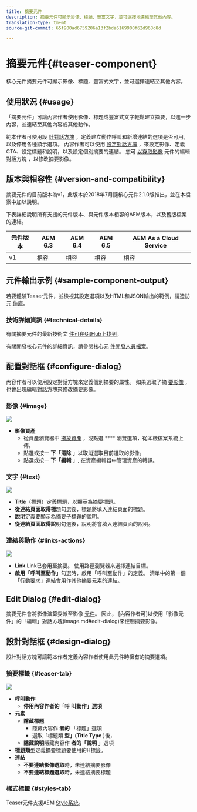 ```yaml
---
title: 摘要元件
description: 摘要元件可顯示影像、標題、豐富文字，並可選擇地連結至其他內容。
translation-type: tm+mt
source-git-commit: 65f900ad6759206a13f2bda6169900f62d968d8d

---
```



# 摘要元件{#teaser-component}

核心元件摘要元件可顯示影像、標題、豐富式文字，並可選擇連結至其他內容。

## 使用狀況 {#usage}

「摘要元件」可讓內容作者使用影像、標題或豐富式文字輕鬆建立摘要，以進一步內容，並連結至其他內容或其他動作。

範本作者可使用設 [計對話方塊](#design-dialog) ，定義建立動作呼叫和新增連結的選項是否可用，以及停用各種顯示選項。 內容作者可以使用 [設定對話方塊](#configure-dialog) ，來設定影像、定義CTA、設定標題和說明，以及設定個別摘要的連結。 您可 [以存取影像](image.md#edit-dialog) 元件的編輯對話方塊 [](image.md) ，以修改摘要影像。

## 版本與相容性 {#version-and-compatibility}

摘要元件的目前版本為v1，此版本於2018年7月隨核心元件2.1.0版推出，並在本檔案中加以說明。

下表詳細說明所有支援的元件版本、與元件版本相容的AEM版本，以及舊版檔案的連結。

| 元件版本 | AEM 6.3 | AEM 6.4 | AEM 6.5 | AEM As a Cloud Service |
|---|---|---|---|---|
| v1 | 相容 | 相容 | 相容 | 相容 |

## 元件輸出示例 {#sample-component-output}

若要體驗Teaser元件，並檢視其設定選項以及HTML和JSON輸出的範例，請造訪元 [件庫](https://adobe.com/go/aem_cmp_library_teaser)。

### 技術詳細資訊 {#technical-details}

有關摘要元件的最新技術文 [件可在GitHub上找到](https://adobe.com/go/aem_cmp_tech_teaser_v1)。

有關開發核心元件的詳細資訊，請參閱核心元 [件開發人員檔案](developing.md)。

## 配置對話框 {#configure-dialog}

內容作者可以使用設定對話方塊來定義個別摘要的屬性。 如果選取了摘 [要影像](#edit-dialog) ，也會出現編輯對話方塊來修改摘要影像。

### 影像 {#image}

![](assets/screen_shot_2018-07-03at104125.png)

* **影像資產**
   * 從資產瀏覽器中 [拖放資產](https://docs.adobe.com/content/help/en/experience-manager-cloud-service/sites/authoring/fundamentals/environment-tools.html) ，或點選 **** 瀏覽選項，從本機檔案系統上傳。
   * 點選或按一 **下「清除** 」以取消選取目前選取的影像。
   * 點選或按一 **下「編輯** 」, [](https://docs.adobe.com/content/help/en/experience-manager-cloud-service/assets/manage/manage-digital-assets.html) 在資產編輯器中管理資產的轉譯。

### 文字 {#text}

![](assets/screen_shot_2018-07-03at104138.png)

* **Title**（標題）定義標題，以顯示為摘要標題。
* **從連結頁面取得標**&#x200B;題勾選後，標題將填入連結頁面的標題。
* **說明**&#x200B;定義要顯示為摘要子標題的說明。
* **從連結頁面取得說**&#x200B;明勾選後，說明將會填入連結頁面的說明。

### 連結與動作 {#links-actions}

![](assets/screen_shot_2018-07-03at104146.png)

* **Link** Link已套用至摘要。 使用路徑瀏覽器來選擇連結目標。
* **啟用「呼叫至動作」**&#x200B;勾選時，啟用「呼叫至動作」的定義。 清單中的第一個「行動要求」連結會用作其他摘要元素的連結。

## Edit Dialog {#edit-dialog}

摘要元件會將影像演算委派至影像 [元件](image.md)。 因此， [內容作者可]以使用「影像元件」的「編輯」對話方塊(image.md#edit-dialog)來控制摘要影像。

## 設計對話框 {#design-dialog}

設計對話方塊可讓範本作者定義內容作者使用此元件時擁有的摘要選項。

### 摘要標籤 {#teaser-tab}

![](assets/screen_shot_2018-07-03at105958.png)

* **呼叫動作**
   * **停用內容作者的**「呼 **叫動作」選項**
* **元素**
   * **隱藏標題**
      * 隱藏內容作 **者的** 「標題」選項
      * 選取「標題類 **型」(Title Type** )後，
   * **隱藏說明**&#x200B;隱藏內容作 **者的「說明** 」選項
* **標題類**&#x200B;型定義摘要標題要使用的H標籤。
* **連結**
   * **不要連結影像選取**&#x200B;時，未連結摘要影像
   * **不要連結標題選取**&#x200B;時，未連結摘要標題

### 樣式標籤 {#styles-tab}

Teaser元件支援AEM [Style系統](authoring.md#component-styling)。
